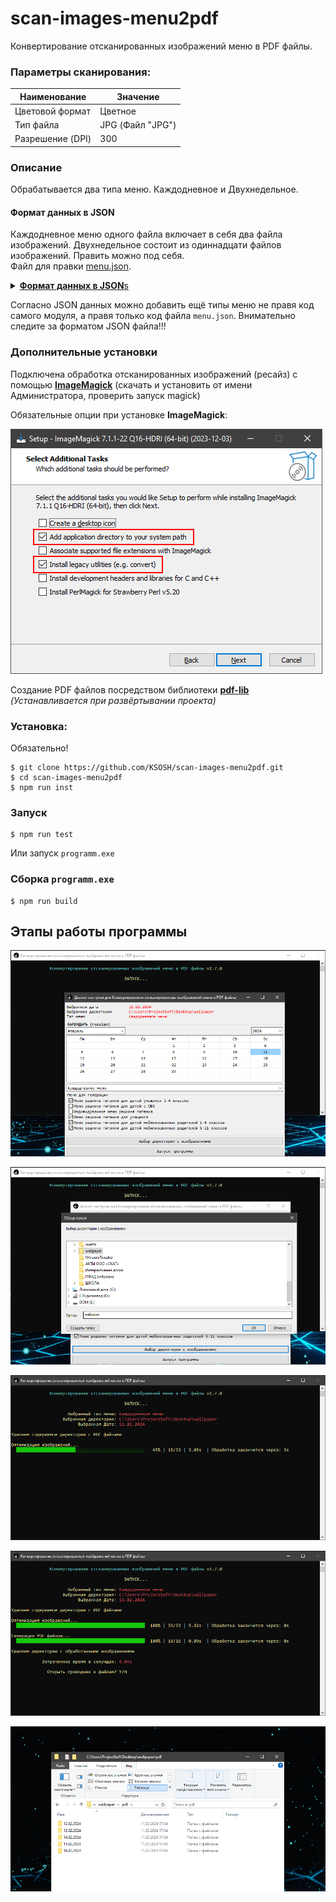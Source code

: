 # scan-images-menu2pdf
Конвертирование отсканированных изображений меню в PDF файлы.

### Параметры сканирования:
| Наименование     | Значение         |
| ---------------- | ---------------- |
| Цветовой формат  | Цветное          |
| Тип файла        | JPG (Файл "JPG") |
| Разрешение (DPI) | 300              |

### Описание
Обрабатывается два типа меню. Каждодневное и Двухнедельное.

#### Формат данных в JSON
Каждодневное меню одного файла включает в себя два файла изображений. Двухнедельное состоит из одиннадцати файлов изображений. Править можно под себя.   
Файл для правки [menu.json](https://github.com/KSOSH/scan-images-menu2pdf/blob/main/menu.json).   
<details>
	<summary><u><strong>Формат данных в JSON</strong>s</u></summary>

```json
[
	{
		"name": "Каждодневное меню",
		"files": 2,
		"size": "portrait",
		"author": "ООО «КДП «Здоров и Сыт»",
		"produser": "ГБОУ СОШ пос. Комсомольский",
		"format": "%y.%m.%d",
		"multidir": true,
		"items": [
			{
				"title": "Меню рациона питания для детей учащихся 1-4 классов",
				"sufix": "-01",
				"saveNoSufix": false
			},
			{
				"title": "Меню рациона питания для детей с ОВЗ",
				"sufix": "-02",
				"saveNoSufix": false
			},
			{
				"title": "Индивидуальное меню рациона питания",
				"sufix": "-03",
				"saveNoSufix": true
			},
			{
				"title": "Меню рациона питания для учащихся",
				"sufix": "-04",
				"saveNoSufix": false
			},
			{
				"title": "Меню рациона питания для детей мобилизованных родителей 1-4 классов",
				"sufix": "-05",
				"saveNoSufix": false
			},
			{
				"title": "Меню рациона питания для детей мобилизованных родителей 5-11 классов",
				"sufix": "-06",
				"saveNoSufix": false
			}
		]
	},
	{
		"name": "Двухнедельное меню",
		"files": 11,
		"size": "landscape",
		"author": "ООО «КДП «Здоров и Сыт»",
		"produser": "ГБОУ СОШ пос. Комсомольский",
		"format": "%y.%m.%d",
		"multidir": false,
		"items": [
			{
				"title": "Примерное двухнедельное меню рациона питания для детей учащихся 1-4 класса",
				"sufix": "-01",
				"saveNoSufix": false
			},
			{
				"title": "Примерное двухнедельное меню рациона питания для детей c ОВЗ",
				"sufix": "-02",
				"saveNoSufix": false
			},
			{
				"title": "Примерное двухнедельное индивидуальное меню рациона питания",
				"sufix": "-03",
				"saveNoSufix": false
			},
			{
				"title": "Примерное двухнедельное меню рациона питания для учащихся",
				"sufix": "-04",
				"saveNoSufix": false
			},
			{
				"title": "Примерное двухнедельное меню рациона питания для детей мобилизованных родителей 1-4 классов",
				"sufix": "-05",
				"saveNoSufix": false
			},
			{
				"title": "Примерное двухнедельное меню рациона питания для детей мобилизованных родителей 5-11 классов",
				"sufix": "-06",
				"saveNoSufix": false
			}
		]
	}
]
```
</details>

Согласно JSON данных можно добавить ещё типы меню не правя код самого модуля, а правя только код файла `menu.json`. Внимательно следите за форматом JSON файла!!!

### Дополнительные установки

Подключена обработка отсканированных изображений (ресайз) с помощью [**ImageMagick**](https://imagemagick.org/script/download.php) (скачать и установить от имени Администратора, проверить запуск magick)

Обязательные опции при установке **ImageMagick**: 

![Обязательные опции при установке ImageMagick](/assets/screenshots/0000.png?raw=true "Выбор даты")

Создание PDF файлов посредством библиотеки [**pdf-lib**](https://pdf-lib.js.org/) *(Устанавливается при развёртывании проекта)*

### Установка:

Обязательно!
```Batchfile
$ git clone https://github.com/KSOSH/scan-images-menu2pdf.git
$ cd scan-images-menu2pdf
$ npm run inst
```

### Запуск

```Batchfile
$ npm run test
```
Или запуск `programm.exe`

### Сборка `programm.exe`

```Batchfile
$ npm run build
```
## Этапы работы программы

![Запуск программы](/assets/screenshots/0001.png?raw=true "Запуск программы")

![Выбор папки с изображениями](/assets/screenshots/0002.png?raw=true "Выбор папки с изображениями")

![Выполнение программы. Обработка изображений. Генерация PDF файлов](/assets/screenshots/0003.png?raw=true "Выполнение программы. Обработка изображений. Генерация PDF файлов")

![Завершение работы программы](/assets/screenshots/0004.png?raw=true "Директория с полученными PDF файлами")

![Директория с полученными PDF файлами](/assets/screenshots/0005.png?raw=true "Директория с полученными PDF файлами")
